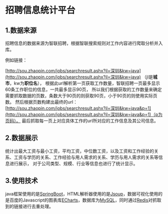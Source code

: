 # 招聘信息统计平台

## 1.数据来源

  招聘信息的数据来源为智联招聘，根据智联搜索规则对工作内容进行爬取分析并入库。

  例如链接：

  [http://sou.zhaopin.com/jobs/searchresult.ashx?jl=深圳&kw=java](http://sou.zhaopin.com/jobs/searchresult.ashx?jl=深圳&kw=java) （jl是**城市**，kw为**职位名**），
  根据此url解析第一页获取工作数量，智联招聘一页最多显示60条工作职位的信息，一共最多显示90页，
  所以我们根据获取的工作数量来确定需要抓取数据的页数，条数大于90页的则获取90页，小于90页的则使用实际页数。
  然后根据页数构建出最终的url：[http://sou.zhaopin.com/jobs/searchresult.ashx?jl=深圳&kw=java&p=1](http://sou.zhaopin.com/jobs/searchresult.ashx?jl=深圳&kw=java&p=1)（p为页码）。
  最后抓取每一页上对应具体工作的url所对应的工作信息及其公司信息。

## 2.数据展示

  统计出最大工资与最小工资，平均工资，中位数工资，以及工资和工作经验的关系、工资与学历的关系、工作经验与用人需求的关系、学历与用人需求的关系等信息进行展示，
  对于公司类型、规模、行业等信息也进行了统计显示。
## 3.使用技术

  java框架使用的是[SpringBoot](http://spring.io/projects/spring-boot)，HTML解析器使用的是[Jsoup](https://jsoup.org/)，数据可视化使用的是百度的Javascript的图表库[ECharts](http://echarts.baidu.com/)，数据库为[MySQL](https://www.mysql.com/)，同时通过[Redis](https://redis.io/ )对抓取到的链接进行去重处理。